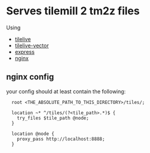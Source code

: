 # Serves tilemill 2 tm2z files

Using
- [tilelive](https://github.com/mapbox/tilelive.js)
- [tilelive-vector](https://github.com/mapbox/tilelive-vector)
- [express](https://github.com/visionmedia/express)
- [nginx](http://nginx.org/)


## nginx config
your config should at least contain the following:

```
  root <THE_ABSOLUTE_PATH_TO_THIS_DIRECTORY>/tiles/;

  location ~* ^/tiles/(?<tile_path>.*)$ {
    try_files $tile_path @node;
  }

  location @node {
    proxy_pass http://localhost:8888;
  }
```
